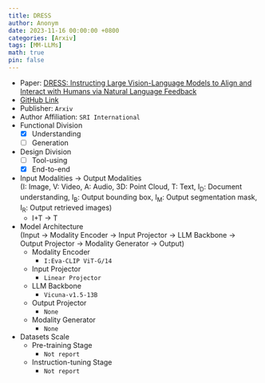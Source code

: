 ```yaml
---
title: DRESS
author: Anonym
date: 2023-11-16 00:00:00 +0800
categories: [Arxiv]
tags: [MM-LLMs]
math: true
pin: false
---
```


- Paper: [DRESS: Instructing Large Vision-Language Models to Align and Interact with Humans via Natural Language Feedback](https://arxiv.org/abs/2311.10081)
- [GitHub Link](https://huggingface.co/datasets/YangyiYY/LVLM_NLF)
- Publisher: `Arxiv`
- Author Affiliation: `SRI International`
- Functional Division
  + [x] Understanding
  + [ ] Generation
- Design Division
  + [ ] Tool-using
  + [x] End-to-end
- Input Modalities $\rightarrow$ Output Modalities <br />(I: Image, V: Video, A: Audio, 3D: Point Cloud, T: Text, I<sub>D</sub>: Document understanding, I<sub>B</sub>: Output bounding box, I<sub>M</sub>: Output segmentation mask, I<sub>R</sub>: Output retrieved images)
  + I+T $\rightarrow$ T
- Model Architecture <br />(Input $\rightarrow$ Modality Encoder $\rightarrow$ Input Projector $\rightarrow$ LLM Backbone $\rightarrow$ Output Projector $\rightarrow$ Modality Generator $\rightarrow$ Output)
  + Modality Encoder
    * `I:Eva-CLIP ViT-G/14`
  + Input Projector
    * `Linear Projector`
  + LLM Backbone
    * `Vicuna-v1.5-13B`
  + Output Projector
    * `None`
  + Modality Generator
    * `None`
- Datasets Scale
  + Pre-training Stage
    * `Not report`
  + Instruction-tuning Stage
    * `Not report`
